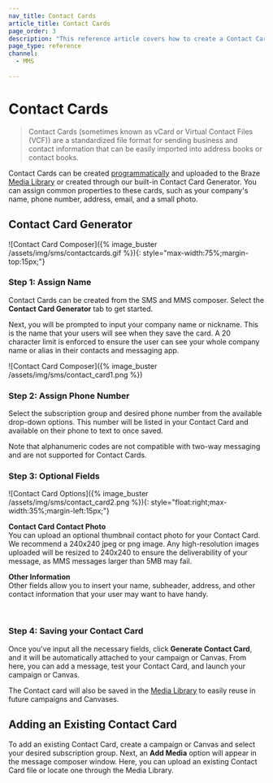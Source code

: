 ```yaml
---
nav_title: Contact Cards
article_title: Contact Cards
page_order: 3
description: "This reference article covers how to create a Contact Card to include in your MMS and SMS messages."
page_type: reference
channel:
  - MMS
  
---
```


# Contact Cards 

> Contact Cards (sometimes known as vCard or Virtual Contact Files (VCF)) are a standardized file format for sending business and contact information that can be easily imported into address books or contact books. 

Contact Cards can be created [programmatically](https://www.twilio.com/blog/send-vcard-twilio-sms) and uploaded to the Braze [Media Library]({{site.baseurl}}/user_guide/engagement_tools/templates_and_media/media_library/#media-library) or created through our built-in Contact Card Generator. You can assign common properties to these cards, such as your company's name, phone number, address, email, and a small photo.

## Contact Card Generator
![Contact Card Composer]({% image_buster /assets/img/sms/contactcards.gif %}){: style="max-width:75%;margin-top:15px;"}

### Step 1: Assign Name

Contact Cards can be created from the SMS and MMS composer. Select the __Contact Card Generator__ tab to get started.

Next, you will be prompted to input your company name or nickname. This is the name that your users will see when they save the card. A 20 character limit is enforced to ensure the user can see your whole company name or alias in their contacts and messaging app. 

![Contact Card Composer]({% image_buster /assets/img/sms/contact_card1.png %})

### Step 2: Assign Phone Number

Select the subscription group and desired phone number from the available drop-down options. This number will be listed in your Contact Card and available on their phone to text to once saved.

Note that alphanumeric codes are not compatible with two-way messaging and are not supported for Contact Cards.

### Step 3: Optional Fields
![Contact Card Options]({% image_buster /assets/img/sms/contact_card2.png %}){: style="float:right;max-width:35%;margin-left:15px;"}

__Contact Card Contact Photo__<br>
You can upload an optional thumbnail contact photo for your Contact Card. We recommend a 240x240 jpeg or png image. Any high-resolution images uploaded will be resized to 240x240 to ensure the deliverability of your message, as MMS messages larger than 5MB may fail.

__Other Information__<br>
Other fields allow you to insert your name, subheader, address, and other contact information that your user may want to have handy. 

<br>

### Step 4: Saving your Contact Card

Once you've input all the necessary fields, click __Generate Contact Card__, and it will be automatically attached to your campaign or Canvas. From here, you can add a message, test your Contact Card, and launch your campaign or Canvas.

The Contact card will also be saved in the [Media Library]({{site.baseurl}}/user_guide/engagement_tools/templates_and_media/media_library/#media-library) to easily reuse in future campaigns and Canvases.

## Adding an Existing Contact Card

To add an existing Contact Card, create a campaign or Canvas and select your desired subscription group. Next, an __Add Media__ option will appear in the message composer window. Here, you can upload an existing Contact Card file or locate one through the Media Library.
